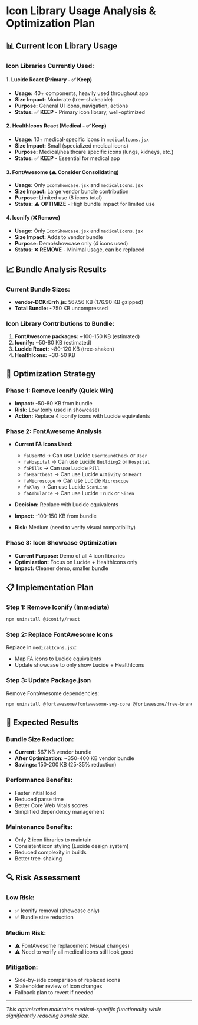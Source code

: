 # Icon Library Usage Analysis & Optimization Plan

## 📊 Current Icon Library Usage

### **Icon Libraries Currently Used:**

#### 1. **Lucide React** (Primary - ✅ Keep)
- **Usage:** 40+ components, heavily used throughout app
- **Size Impact:** Moderate (tree-shakeable)
- **Purpose:** General UI icons, navigation, actions
- **Status:** ✅ **KEEP** - Primary icon library, well-optimized

#### 2. **HealthIcons React** (Medical - ✅ Keep)  
- **Usage:** 10+ medical-specific icons in `medicalIcons.jsx`
- **Size Impact:** Small (specialized medical icons)
- **Purpose:** Medical/healthcare specific icons (lungs, kidneys, etc.)
- **Status:** ✅ **KEEP** - Essential for medical app

#### 3. **FontAwesome** (⚠️ Consider Consolidating)
- **Usage:** Only `IconShowcase.jsx` and `medicalIcons.jsx`
- **Size Impact:** Large vendor bundle contribution
- **Purpose:** Limited use (8 icons total)
- **Status:** ⚠️ **OPTIMIZE** - High bundle impact for limited use

#### 4. **Iconify** (❌ Remove)
- **Usage:** Only `IconShowcase.jsx` and `medicalIcons.jsx`  
- **Size Impact:** Adds to vendor bundle
- **Purpose:** Demo/showcase only (4 icons used)
- **Status:** ❌ **REMOVE** - Minimal usage, can be replaced

## 📈 Bundle Analysis Results

### **Current Bundle Sizes:**
- **vendor-DCKrErrh.js:** 567.56 KB (176.90 KB gzipped)
- **Total Bundle:** ~750 KB uncompressed

### **Icon Library Contributions to Bundle:**
1. **FontAwesome packages:** ~100-150 KB (estimated)
2. **Iconify:** ~50-80 KB (estimated)  
3. **Lucide React:** ~80-120 KB (tree-shaken)
4. **HealthIcons:** ~30-50 KB

## 🎯 Optimization Strategy

### **Phase 1: Remove Iconify (Quick Win)**
- **Impact:** -50-80 KB from bundle
- **Risk:** Low (only used in showcase)
- **Action:** Replace 4 iconify icons with Lucide equivalents

### **Phase 2: FontAwesome Analysis**
- **Current FA Icons Used:**
  - `faUserMd` → Can use Lucide `UserRoundCheck` or `User`
  - `faHospital` → Can use Lucide `Building2` or `Hospital`  
  - `faPills` → Can use Lucide `Pill`
  - `faHeartbeat` → Can use Lucide `Activity` or `Heart`
  - `faMicroscope` → Can use Lucide `Microscope`
  - `faXRay` → Can use Lucide `ScanLine`
  - `faAmbulance` → Can use Lucide `Truck` or `Siren`

- **Decision:** Replace with Lucide equivalents
- **Impact:** -100-150 KB from bundle
- **Risk:** Medium (need to verify visual compatibility)

### **Phase 3: Icon Showcase Optimization**
- **Current Purpose:** Demo of all 4 icon libraries
- **Optimization:** Focus on Lucide + HealthIcons only
- **Impact:** Cleaner demo, smaller bundle

## 📋 Implementation Plan

### **Step 1: Remove Iconify (Immediate)**
```bash
npm uninstall @iconify/react
```

### **Step 2: Replace FontAwesome Icons**
Replace in `medicalIcons.jsx`:
- Map FA icons to Lucide equivalents
- Update showcase to only show Lucide + HealthIcons

### **Step 3: Update Package.json**
Remove FontAwesome dependencies:
```bash
npm uninstall @fortawesome/fontawesome-svg-core @fortawesome/free-brands-svg-icons @fortawesome/free-regular-svg-icons @fortawesome/free-solid-svg-icons @fortawesome/react-fontawesome
```

## 🎯 Expected Results

### **Bundle Size Reduction:**
- **Current:** 567 KB vendor bundle
- **After Optimization:** ~350-400 KB vendor bundle  
- **Savings:** 150-200 KB (25-35% reduction)

### **Performance Benefits:**
- Faster initial load
- Reduced parse time
- Better Core Web Vitals scores
- Simplified dependency management

### **Maintenance Benefits:**
- Only 2 icon libraries to maintain
- Consistent icon styling (Lucide design system)
- Reduced complexity in builds
- Better tree-shaking

## 🔍 Risk Assessment

### **Low Risk:**
- ✅ Iconify removal (showcase only)
- ✅ Bundle size reduction

### **Medium Risk:**
- ⚠️ FontAwesome replacement (visual changes)
- ⚠️ Need to verify all medical icons still look good

### **Mitigation:**
- Side-by-side comparison of replaced icons
- Stakeholder review of icon changes
- Fallback plan to revert if needed

---
*This optimization maintains medical-specific functionality while significantly reducing bundle size.* 